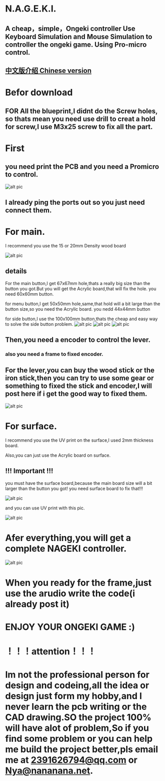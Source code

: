 # N.A.G.E.K.I.

## A cheap，simple，Ongeki controller Use Keyboard Simulation and Mouse Simulation to controller the ongeki game. Using Pro-micro control.
## [中文版介绍 Chinese version](https://github.com/Nana0Nana/N.A.G.E.K.I./blob/main/README_CN.md)

# Befor download

## FOR All the blueprint,I __didnt__ do the Screw holes, so thats mean you need use drill to creat a hold for screw,I use M3x25 screw to fix all the part.

# First
## you need print the PCB and you need a Promicro to control.

![alt pic](https://github.com/Nana0Nana/N.A.G.E.K.I./blob/main/pic/pcb.png?raw=true)

## I already ping the ports out so you just need connect them.


# For main.

I recommend you use the 15 or 20mm Density wood board

![alt pic](https://github.com/Nana0Nana/N.A.G.E.K.I./blob/main/pic/main.png?raw=true)

## details

For the main button,I get 67x67mm hole,thats a really big size than the button you got.But you will get the Acrylic board,that will fix the hole.
you need 60x60mm button.

for menu button,I get 50x50mm hole,same,that hold will a bit large than the button size,so you need the Acrylic board.
you nedd 44x44mm button

for side button,I use the 100x100mm button,thats the cheap and easy way to solve the side button problem.
![alt pic](https://github.com/Nana0Nana/N.A.G.E.K.I./blob/main/pic/IMG_8376.PNG?raw=true)
![alt pic](https://github.com/Nana0Nana/N.A.G.E.K.I./blob/main/pic/IMG_8377.PNG?raw=true)
![alt pic](https://github.com/Nana0Nana/N.A.G.E.K.I./blob/main/pic/IMG_8378.PNG?raw=true)

## Then,you need a encoder to control the lever.
### also you need a frame to fixed encoder.
## For the lever,you can buy the wood stick or the iron stick,then you can try to use some gear or something to fixed the stick and encoder,I will post here if i get the good way to fixed them.

![alt pic](https://github.com/Nana0Nana/N.A.G.E.K.I./blob/main/pic/IMG_8379.PNG?raw=true)

# For surface.
I recommend you use the UV print on the surface,I used 2mm thickness board.

Also,you can just use the Acrylic board on surface.

## !!! Important !!!

you must have the surface board,because the main board size will a bit larger than the button you got! you need surface board to fix that!!!

![alt pic](https://github.com/Nana0Nana/N.A.G.E.K.I./blob/main/pic/QQ%E6%88%AA%E5%9B%BE20211012202125.png?raw=true)

and you can use UV print with this pic.

![alt pic](https://github.com/Nana0Nana/N.A.G.E.K.I./blob/main/surface%20print.png?raw=true)


# Afer everything,you will get a complete NAGEKI controller.


![alt pic](https://github.com/Nana0Nana/N.A.G.E.K.I./blob/main/pic/IMG_8332.JPG?raw=true)


# When you ready for the frame,just use the arudio write the code(i already post it)

# ENJOY YOUR ONGEKI GAME :)

# ！！！attention！！！
# Im not the professional person for design and codeing,all the idea or design just form my hobby,and I never learn the pcb writing or the CAD drawing.SO the project 100% will have alot of problem,So if you find some problem or you can help me build the project better,pls email me at 2391626794@qq.com  or  Nya@nananana.net.

